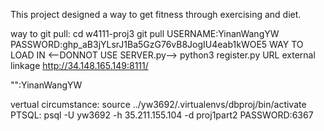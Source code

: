
This project designed a way to get fitness through exercising and diet.

way to git pull:
cd w4111-proj3
git pull
USERNAME:YinanWangYW
PASSWORD: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
WAY TO LOAD IN <--DONNOT USE SERVER.py-->
python3 register.py
URL  external linkage    http://34.148.165.149:8111/

"<your full name>":YinanWangYW

  
  vertual circumstance:
source ../yw3692/.virtualenvs/dbproj/bin/activate
PTSQL:
psql -U yw3692 -h 35.211.155.104 -d proj1part2
PASSWORD:6367

